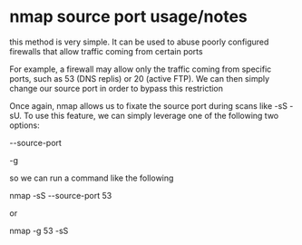 

# nmap source port usage/notes


this method is very simple. It can be used to abuse poorly configured firewalls that allow traffic coming
from certain ports

For example, a firewall may allow only the traffic coming from specific ports, such as 53 (DNS replis) or 20
(active FTP). We can then simply change our source port in order to bypass this restriction


Once again, nmap allows us to fixate the source port during scans like -sS -sU. To use this feature, 
we can simply leverage one of the following two options:

--source-port <port>

-g <port>

so we can run a command like the following

nmap -sS --source-port 53 <target>

or 

nmap -g 53 -sS <target>
